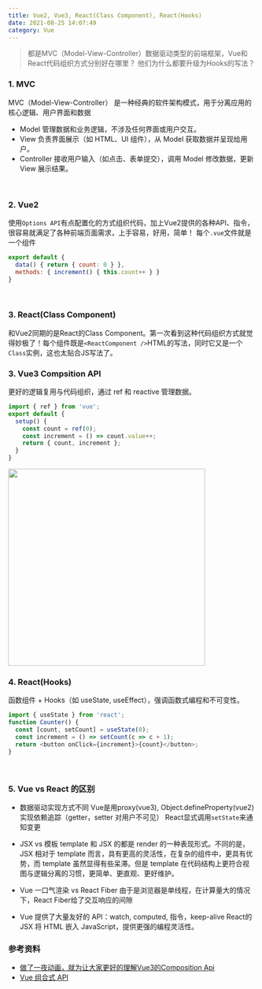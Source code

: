 ```yaml
---
title: Vue2, Vue3, React(Class Component), React(Hooks)
date: 2021-08-25 14:07:49
category: Vue
---
```

> 都是MVC（Model-View-Controller）数据驱动类型的前端框架，Vue和React代码组织方式分别好在哪里？
他们为什么都要升级为Hooks的写法？

### 1. MVC
MVC（Model-View-Controller） 是一种经典的软件架构模式，用于分离应用的核心逻辑、用户界面和数据
- Model
管理数据和业务逻辑，不涉及任何界面或用户交互。
- View
负责界面展示（如 HTML、UI 组件），从 Model 获取数据并呈现给用户。
- Controller
接收用户输入（如点击、表单提交），调用 Model 修改数据，更新 View 展示结果。


<br/>

### 2. Vue2
使用`Options API`有点配置化的方式组织代码，加上Vue2提供的各种API、指令，很容易就满足了各种前端页面需求，上手容易，好用，简单！
每个`.vue`文件就是一个组件
```js
export default {
  data() { return { count: 0 } },
  methods: { increment() { this.count++ } }
}
```

<br/>

### 3. React(Class Component)
和Vue2同期的是React的Class Component。第一次看到这种代码组织方式就觉得妙极了！每个组件既是`<ReactComponent />`HTML的写法，同时它又是一个`Class`实例，这也太贴合JS写法了。



### 3. Vue3 Compsition API
更好的逻辑复用与代码组织，通过 ref 和 reactive 管理数据。
```js
import { ref } from 'vue';
export default {
  setup() {
    const count = ref(0);
    const increment = () => count.value++;
    return { count, increment };
  }
}
```
<img src="2.jpg" style="width:400px">

<br/>




### 4. React(Hooks)
函数组件 + Hooks（如 useState, useEffect），强调函数式编程和不可变性。

```js
import { useState } from 'react';
function Counter() {
  const [count, setCount] = useState(0);
  const increment = () => setCount(c => c + 1);
  return <button onClick={increment}>{count}</button>;
}
```





<br/>

### 5. Vue vs React 的区别
- 数据驱动实现方式不同
Vue是用proxy(vue3), Object.defineProperty(vue2)实现依赖追踪（getter，setter 对用户不可见）
React显式调用`setState`来通知变更

- JSX vs 模板
template 和 JSX 的都是 render 的一种表现形式。不同的是，JSX 相对于 template 而言，具有更高的灵活性，在复杂的组件中，更具有优势，而 template 虽然显得有些呆滞。但是 template 在代码结构上更符合视图与逻辑分离的习惯，更简单、更直观、更好维护。

- Vue 一口气渲染 vs React Fiber
由于是浏览器是单线程，在计算量大的情况下，React Fiber给了交互响应的间隙

- Vue 提供了大量友好的 API：watch, computed, 指令，keep-alive
  React的 JSX 将 HTML 嵌入 JavaScript，提供更强的编程灵活性。




### 参考资料
- [做了一夜动画，就为让大家更好的理解Vue3的Composition Api](https://juejin.cn/post/6890545920883032071)
- [Vue 组合式 API](https://vue3js.cn/vue-composition/)